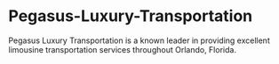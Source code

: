 # Pegasus-Luxury-Transportation
Pegasus Luxury Transportation is a known leader in providing excellent limousine transportation services throughout Orlando, Florida.
